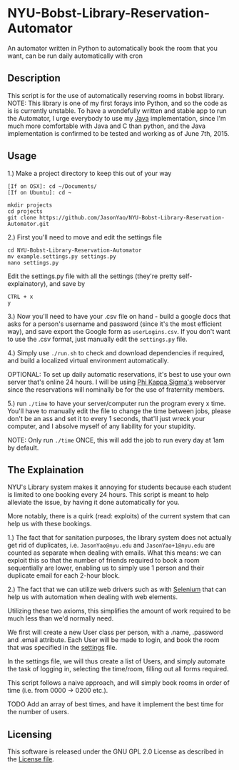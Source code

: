 # NYU-Bobst-Library-Reservation-Automator
An automator written in Python to automatically book the room that you want, can be run daily automatically with cron

## Description
This script is for the use of automatically reserving rooms in bobst library. NOTE: This library is one of my first forays into Python, and so the code as is is currently unstable.
To have a wondefully written and stable app to run the Automator, I urge everybody to use my [Java](https://github.com/JasonYao/NYU-Bobst-Library-Reservation-Automator-Java) implementation, since 
I'm much more comfortable with Java and C than python, and the Java implementation is confirmed to be tested and working as of June 7th, 2015.

## Usage
1.) Make a project directory to keep this out of your way
```
[If on OSX]: cd ~/Documents/
[If on Ubuntu]: cd ~

mkdir projects
cd projects
git clone https://github.com/JasonYao/NYU-Bobst-Library-Reservation-Automator.git
```

2.) First you'll need to move and edit the settings file

```
cd NYU-Bobst-Library-Reservation-Automator
mv example.settings.py settings.py
nano settings.py
```
Edit the settings.py file with all the settings (they're pretty self-explainatory), and save by 

```
CTRL + x
y
```

3.) Now you'll need to have your .csv file on hand - build a google docs that asks for a person's username
and password (since it's the most efficient way), and save export the Google form as `userLogins.csv`. If you
don't want to use the .csv format, just manually edit the `settings.py` file.

4.) Simply use `./run.sh` to check and download dependencies if required, and build a localized virtual environment automatically.

OPTIONAL:
To set up daily automatic reservations, it's best to use your own server that's online 24 hours. I will be using [Phi Kappa Sigma's](https://skullhouse.nyc)
webserver since the reservations will nominally be for the use of fraternity members.

5.) run ` ./time ` to have your server/computer run the program every x time. You'll have to manually edit the file to
change the time between jobs, please don't be an ass and set it to every 1 seconds, that'll just wreck your computer,
and I absolve myself of any liability for your stupidity.

NOTE: Only run `./time` ONCE, this will add the job to run every day at 1am by default.

## The Explaination
NYU's Library system makes it annoying for students because each student is limited to one booking every 24 hours.
This script is meant to help alleviate the issue, by having it done automatically for you.

More notably, there is a quirk (read: exploits) of the current system that can help us with these bookings.

1.) The fact that for sanitation purposes, the library system does not actually get rid
	of duplicates, i.e. `JasonYao@nyu.edu` and `JasonYao+1@nyu.edu` are counted as separate
	when dealing with emails. What this means: we can exploit this so that the number of
	friends required to book a room sequentially are lower, enabling us to simply use 1
	person and their duplicate email for each 2-hour block.

2.) The fact that we can utilize web drivers such as with [Selenium](https://selenium-python.readthedocs.org) that can
	help us with automation when dealing with web elements.

Utilizing these two axioms, this simplifies the amount of work required to be much less than we'd normally need.

We first will create a new User class per person, with a .name, .password and .email attribute. Each User will be made to login, and book the room
that was specified in the [settings](settings.py) file.

In the settings file, we will thus create a list of Users, and simply automate the task of logging in, selecting the time/room,
filling out all forms required.

This script follows a naive approach, and will simply book rooms in order of time (i.e. from 0000 -> 0200 etc.).

TODO
Add an array of best times, and have it implement the best time for the number of users.

## Licensing
This software is released under the GNU GPL 2.0 License as described in the [License file](LICENSE).
